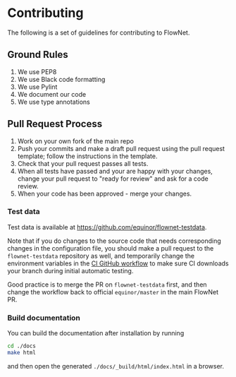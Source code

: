 # Contributing

The following is a set of guidelines for contributing to FlowNet.

## Ground Rules

1. We use PEP8
1. We use Black code formatting
1. We use Pylint
1. We document our code
1. We use type annotations

## Pull Request Process

1. Work on your own fork of the main repo
1. Push your commits and make a draft pull request using the pull request template; follow the
   instructions in the template.
1. Check that your pull request passes all tests.
1. When all tests have passed and your are happy with your changes, change your pull request to "ready for review"
   and ask for a code review.
1. When your code has been approved - merge your changes.

### Test data

Test data is available at https://github.com/equinor/flownet-testdata.

Note that if you do changes to the source code that needs corresponding
changes in the configuration file, you should make a pull request to the
`flownet-testdata` repository as well, and temporarily change the environment variables
in the [CI GitHub workflow](./.github/workflows/flownet.yml) to make sure
CI downloads your branch during initial automatic testing.

Good practice is to merge the PR on `flownet-testdata` first, and then change the workflow
back to official `equinor/master` in the main FlowNet PR.

### Build documentation

You can build the documentation after installation by running
```bash
cd ./docs
make html
```
and then open the generated `./docs/_build/html/index.html` in a browser.
